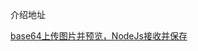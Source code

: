 介绍地址

[base64上传图片并预览，NodeJs接收并保存](https://fairfarren.github.io/2017/10/08/2017.10.8-base64%E4%B8%8A%E4%BC%A0%E5%9B%BE%E7%89%87%E5%B9%B6%E9%A2%84%E8%A7%88%EF%BC%8CNodeJs%E6%8E%A5%E6%94%B6%E5%B9%B6%E4%BF%9D%E5%AD%98/)
